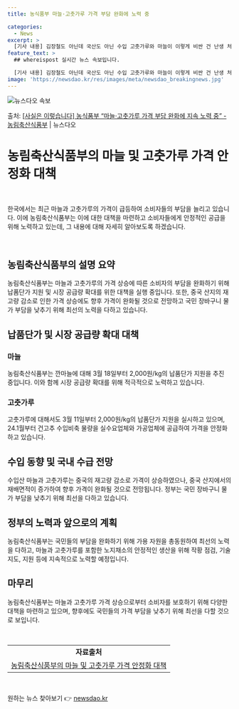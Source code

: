 ```yaml
---
title: 농식품부 마늘·고춧가루 가격 부담 완화에 노력 중

categories:
  - News
excerpt: >
  [기사 내용] 김장철도 아닌데 국산도 아닌 수입 고춧가루와 마늘이 이렇게 비싼 건 난생 처음 등 마늘 및 고…
feature_text: >
  ## whereispost 실시간 뉴스 속보입니다.

  [기사 내용] 김장철도 아닌데 국산도 아닌 수입 고춧가루와 마늘이 이렇게 비싼 건 난생 처음 등 마늘 및 고…
image: 'https://newsdao.kr/res/images/meta/newsdao_breakingnews.jpg'
---
```


![뉴스다오 속보](https://newsdao.kr/res/images/meta/newsdao_breakingnews.jpg)

<p>출처: <a href="https://newsdao.kr/3657" rel="dofollow">[사실은 이렇습니다] 농식품부 “마늘·고춧가루 가격 부담 완화에 지속 노력 중” - 농림축산식품부</a> | 뉴스다오</p>

<h1>농림축산식품부의 마늘 및 고춧가루 가격 안정화 대책</h1>
<p data-ke-size="size16">&nbsp;</p>
한국에서는 최근 마늘과 고춧가루의 가격이 급등하여 소비자들의 부담을 늘리고 있습니다. 이에 농림축산식품부는 이에 대한 대책을 마련하고 소비자들에게 안정적인 공급을 위해 노력하고 있는데, 그 내용에 대해 자세히 알아보도록 하겠습니다.
<p data-ke-size="size16">&nbsp;</p>

<h2 data-ke-size="size26">농림축산식품부의 설명 요약</h2>
농림축산식품부는 마늘과 고춧가루의 가격 상승에 따른 소비자의 부담을 완화하기 위해 납품단가 지원 및 시장 공급량 확대를 위한 대책을 실행 중입니다. 또한, 중국 산지의 재고량 감소로 인한 가격 상승에도 향후 가격이 완화될 것으로 전망하고 국민 장바구니 물가 부담을 낮추기 위해 최선의 노력을 다하고 있습니다.

<h2 data-ke-size="size26">납품단가 및 시장 공급량 확대 대책</h2>
<h3>마늘</h3>
<p data-ke-size="size16">농림축산식품부는 깐마늘에 대해 3월 18일부터 2,000원/kg의 납품단가 지원을 추진 중입니다. 이와 함께 시장 공급량 확대를 위해 적극적으로 노력하고 있습니다.</p>

<h3>고춧가루</h3>
<p data-ke-size="size16">고춧가루에 대해서도 3월 11일부터 2,000원/kg의 납품단가 지원을 실시하고 있으며, 24.1월부터 건고추 수입비축 물량을 실수요업체와 가공업체에 공급하여 가격을 안정화하고 있습니다.</p>

<h2 data-ke-size="size26">수입 동향 및 국내 수급 전망</h2>
<p data-ke-size="size16">수입산 마늘과 고춧가루는 중국의 재고량 감소로 가격이 상승하였으나, 중국 산지에서의 재배면적이 증가하여 향후 가격이 완화될 것으로 전망됩니다. 정부는 국민 장바구니 물가 부담을 낮추기 위해 최선을 다하고 있습니다.</p>

<h2 data-ke-size="size26">정부의 노력과 앞으로의 계획</h2>
<p data-ke-size="size16">농림축산식품부는 국민들의 부담을 완화하기 위해 가용 자원을 총동원하여 최선의 노력을 다하고, 마늘과 고춧가루를 포함한 노지채소의 안정적인 생산을 위해 작황 점검, 기술지도, 지원 등에 지속적으로 노력할 예정입니다.</p>

<h2 data-ke-size="size26">마무리</h2>
<p data-ke-size="size16">농림축산식품부는 마늘과 고춧가루 가격 상승으로부터 소비자를 보호하기 위해 다양한 대책을 마련하고 있으며, 향후에도 국민들의 가격 부담을 낮추기 위해 최선을 다할 것으로 보입니다.</p>
<p data-ke-size="size16">&nbsp;</p>
<table>
	<tbody>
		<tr>
			<td style="text-align: center; height: 17px;"><b>자료출처</b></td>
		</tr>
		<tr>
			<td style="text-align: center; height: 17px;"><a href="https://newsdao.kr/3657" target="_blank" rel="noopener" title="농림축산식품부의 마늘 및 고춧가루 가격 안정화 대책">농림축산식품부의 마늘 및 고춧가루 가격 안정화 대책</a></td>
		</tr>
	</tbody>
</table>
<p data-ke-size="size16">&nbsp;</p> 

원하는 뉴스 찾아보기 👉 <a href="https://newsdao.kr" rel="dofollow">newsdao.kr</a>


